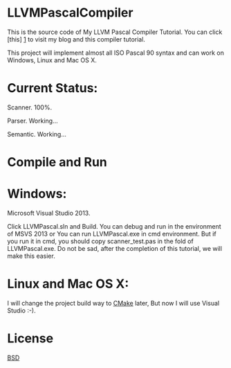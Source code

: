 LLVMPascalCompiler
==================

This is the source code of My LLVM Pascal Compiler Tutorial. You can click [this] [1] to visit my blog and this compiler tutorial.

This project will implement almost all ISO Pascal 90 syntax and can work on Windows, Linux and Mac OS X.

Current Status:
==================
Scanner.  100%.    

Parser.   Working...

Semantic. Working...



Compile and Run
==================

Windows:
==

Microsoft Visual Studio 2013.

Click LLVMPascal.sln and Build. You can debug and run in the environment of MSVS 2013 or You can run LLVMPascal.exe in cmd environment. But if you run it in cmd, you should copy scanner_test.pas in the fold of LLVMPascal.exe. Do not be sad, after the completion of this tutorial, we will make this easier.

Linux and Mac OS X:
==

I will change the project build way to [CMake][2] later, But now I will use Visual Studio :-).


License
=================

[BSD][3]

[1]:http://frozengene.github.io/
[2]:https://cmake.org/
[3]:http://opensource.org/licenses/BSD-2-Clause
